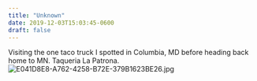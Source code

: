 ```yaml
---
title: "Unknown"
date: 2019-12-03T15:03:45-0600
draft: false
---
```


Visiting the one taco truck I spotted in Columbia, MD before heading back home to MN. Taqueria La Patrona.
![E041D8E8-A762-4258-B72E-379B1623BE26.jpg](https://ianwhitney.micro.blog/uploads/2019/28ec3334c5.jpg)
